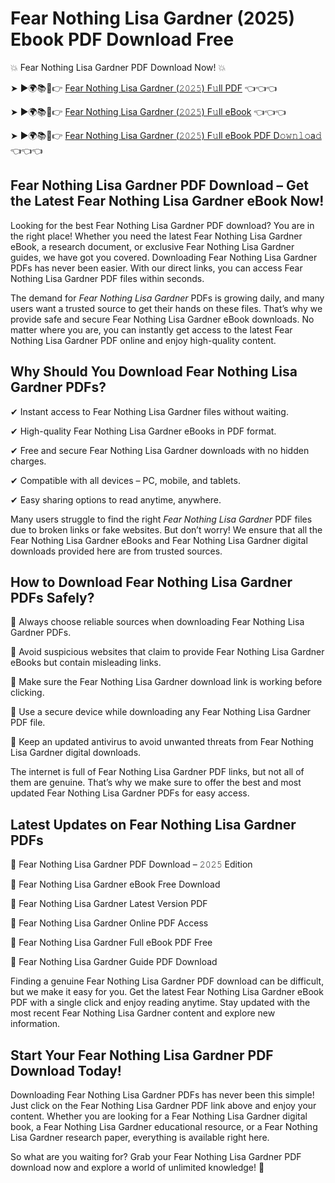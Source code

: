 # Fear Nothing Lisa Gardner (2025) Ebook PDF Download Free

💥 Fear Nothing Lisa Gardner PDF Download Now! 💥

➤ ►🌍📚📱👉 [Fear Nothing Lisa Gardner (𝟸𝟶𝟸𝟻) F𝚞ll PDF](https://getpdf.xyz/fear-nothing-lisa-gardner) 👈👈👈


➤ ►🌍📚📱👉 [Fear Nothing Lisa Gardner (𝟸𝟶𝟸𝟻) F𝚞ll eBook](https://getpdf.xyz/fear-nothing-lisa-gardner) 👈👈👈


➤ ►🌍📚📱👉 [Fear Nothing Lisa Gardner (𝟸𝟶𝟸𝟻) F𝚞ll eBook PDF D𝚘𝚠𝚗𝚕𝚘a𝚍](https://getpdf.xyz/fear-nothing-lisa-gardner) 👈👈👈


## Fear Nothing Lisa Gardner PDF Download – Get the Latest Fear Nothing Lisa Gardner eBook Now!

Looking for the best Fear Nothing Lisa Gardner PDF download? You are in the right place! Whether you need the latest Fear Nothing Lisa Gardner eBook, a research document, or exclusive Fear Nothing Lisa Gardner guides, we have got you covered. Downloading Fear Nothing Lisa Gardner PDFs has never been easier. With our direct links, you can access Fear Nothing Lisa Gardner PDF files within seconds.

The demand for *Fear Nothing Lisa Gardner* PDFs is growing daily, and many users want a trusted source to get their hands on these files. That’s why we provide safe and secure Fear Nothing Lisa Gardner eBook downloads. No matter where you are, you can instantly get access to the latest Fear Nothing Lisa Gardner PDF online and enjoy high-quality content.

## Why Should You Download Fear Nothing Lisa Gardner PDFs?

✔ Instant access to Fear Nothing Lisa Gardner files without waiting.

✔ High-quality Fear Nothing Lisa Gardner eBooks in PDF format.

✔ Free and secure Fear Nothing Lisa Gardner downloads with no hidden charges.

✔ Compatible with all devices – PC, mobile, and tablets.

✔ Easy sharing options to read anytime, anywhere.

Many users struggle to find the right *Fear Nothing Lisa Gardner* PDF files due to broken links or fake websites. But don’t worry! We ensure that all the Fear Nothing Lisa Gardner eBooks and Fear Nothing Lisa Gardner digital downloads provided here are from trusted sources.

## How to Download Fear Nothing Lisa Gardner PDFs Safely?

📌 Always choose reliable sources when downloading Fear Nothing Lisa Gardner PDFs.

📌 Avoid suspicious websites that claim to provide Fear Nothing Lisa Gardner eBooks but contain misleading links.

📌 Make sure the Fear Nothing Lisa Gardner download link is working before clicking.

📌 Use a secure device while downloading any Fear Nothing Lisa Gardner PDF file.

📌 Keep an updated antivirus to avoid unwanted threats from Fear Nothing Lisa Gardner digital downloads.

The internet is full of Fear Nothing Lisa Gardner PDF links, but not all of them are genuine. That’s why we make sure to offer the best and most updated Fear Nothing Lisa Gardner PDFs for easy access.

## Latest Updates on Fear Nothing Lisa Gardner PDFs

🔹 Fear Nothing Lisa Gardner PDF Download – 𝟸𝟶𝟸𝟻 Edition

🔹 Fear Nothing Lisa Gardner eBook Free Download

🔹 Fear Nothing Lisa Gardner Latest Version PDF

🔹 Fear Nothing Lisa Gardner Online PDF Access

🔹 Fear Nothing Lisa Gardner Full eBook PDF Free

🔹 Fear Nothing Lisa Gardner Guide PDF Download

Finding a genuine Fear Nothing Lisa Gardner PDF download can be difficult, but we make it easy for you. Get the latest Fear Nothing Lisa Gardner eBook PDF with a single click and enjoy reading anytime. Stay updated with the most recent Fear Nothing Lisa Gardner content and explore new information.

## Start Your Fear Nothing Lisa Gardner PDF Download Today!

Downloading Fear Nothing Lisa Gardner PDFs has never been this simple! Just click on the Fear Nothing Lisa Gardner PDF link above and enjoy your content. Whether you are looking for a Fear Nothing Lisa Gardner digital book, a Fear Nothing Lisa Gardner educational resource, or a Fear Nothing Lisa Gardner research paper, everything is available right here.

So what are you waiting for? Grab your Fear Nothing Lisa Gardner PDF download now and explore a world of unlimited knowledge! 🚀